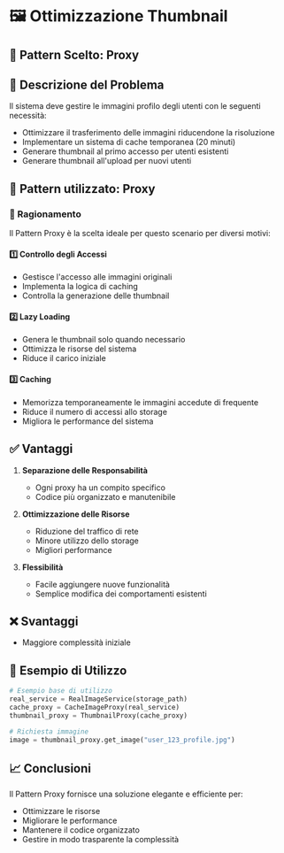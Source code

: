 # 🖼️ Ottimizzazione Thumbnail

## 🎯 Pattern Scelto: Proxy

## 📝 Descrizione del Problema

Il sistema deve gestire le immagini profilo degli utenti con le seguenti necessità:

- Ottimizzare il trasferimento delle immagini riducendone la risoluzione
- Implementare un sistema di cache temporanea (20 minuti)
- Generare thumbnail al primo accesso per utenti esistenti
- Generare thumbnail all'upload per nuovi utenti

## 🔧 Pattern utilizzato: Proxy

### 🧠 Ragionamento

Il Pattern Proxy è la scelta ideale per questo scenario per diversi motivi:

#### 1️⃣ Controllo degli Accessi

- Gestisce l'accesso alle immagini originali
- Implementa la logica di caching
- Controlla la generazione delle thumbnail

#### 2️⃣ Lazy Loading

- Genera le thumbnail solo quando necessario
- Ottimizza le risorse del sistema
- Riduce il carico iniziale

#### 3️⃣ Caching

- Memorizza temporaneamente le immagini accedute di frequente
- Riduce il numero di accessi allo storage
- Migliora le performance del sistema

## ✅ Vantaggi

1. **Separazione delle Responsabilità**

   - Ogni proxy ha un compito specifico
   - Codice più organizzato e manutenibile

2. **Ottimizzazione delle Risorse**

   - Riduzione del traffico di rete
   - Minore utilizzo dello storage
   - Migliori performance

3. **Flessibilità**
   - Facile aggiungere nuove funzionalità
   - Semplice modifica dei comportamenti esistenti

## ❌ Svantaggi

- Maggiore complessità iniziale

## 🚀 Esempio di Utilizzo

```python
# Esempio base di utilizzo
real_service = RealImageService(storage_path)
cache_proxy = CacheImageProxy(real_service)
thumbnail_proxy = ThumbnailProxy(cache_proxy)

# Richiesta immagine
image = thumbnail_proxy.get_image("user_123_profile.jpg")
```

## 📈 Conclusioni

Il Pattern Proxy fornisce una soluzione elegante e efficiente per:

- Ottimizzare le risorse
- Migliorare le performance
- Mantenere il codice organizzato
- Gestire in modo trasparente la complessità
